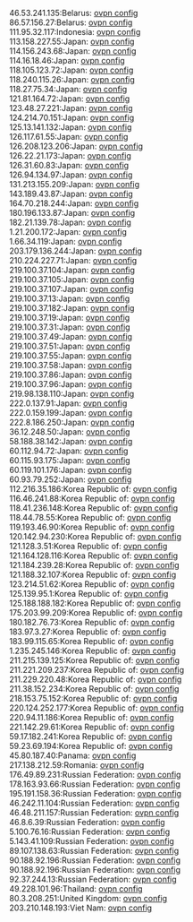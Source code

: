 46.53.241.135:Belarus: [ovpn config](vpn/46_53_241_135.ovpn)  
86.57.156.27:Belarus: [ovpn config](vpn/86_57_156_27.ovpn)  
111.95.32.117:Indonesia: [ovpn config](vpn/111_95_32_117.ovpn)  
113.158.227.55:Japan: [ovpn config](vpn/113_158_227_55.ovpn)  
114.156.243.68:Japan: [ovpn config](vpn/114_156_243_68.ovpn)  
114.16.18.46:Japan: [ovpn config](vpn/114_16_18_46.ovpn)  
118.105.123.72:Japan: [ovpn config](vpn/118_105_123_72.ovpn)  
118.240.115.26:Japan: [ovpn config](vpn/118_240_115_26.ovpn)  
118.27.75.34:Japan: [ovpn config](vpn/118_27_75_34.ovpn)  
121.81.164.72:Japan: [ovpn config](vpn/121_81_164_72.ovpn)  
123.48.27.221:Japan: [ovpn config](vpn/123_48_27_221.ovpn)  
124.214.70.151:Japan: [ovpn config](vpn/124_214_70_151.ovpn)  
125.13.141.132:Japan: [ovpn config](vpn/125_13_141_132.ovpn)  
126.117.61.55:Japan: [ovpn config](vpn/126_117_61_55.ovpn)  
126.208.123.206:Japan: [ovpn config](vpn/126_208_123_206.ovpn)  
126.22.21.173:Japan: [ovpn config](vpn/126_22_21_173.ovpn)  
126.31.60.83:Japan: [ovpn config](vpn/126_31_60_83.ovpn)  
126.94.134.97:Japan: [ovpn config](vpn/126_94_134_97.ovpn)  
131.213.155.209:Japan: [ovpn config](vpn/131_213_155_209.ovpn)  
143.189.43.87:Japan: [ovpn config](vpn/143_189_43_87.ovpn)  
164.70.218.244:Japan: [ovpn config](vpn/164_70_218_244.ovpn)  
180.196.133.87:Japan: [ovpn config](vpn/180_196_133_87.ovpn)  
182.21.139.78:Japan: [ovpn config](vpn/182_21_139_78.ovpn)  
1.21.200.172:Japan: [ovpn config](vpn/1_21_200_172.ovpn)  
1.66.34.119:Japan: [ovpn config](vpn/1_66_34_119.ovpn)  
203.179.136.244:Japan: [ovpn config](vpn/203_179_136_244.ovpn)  
210.224.227.71:Japan: [ovpn config](vpn/210_224_227_71.ovpn)  
219.100.37.104:Japan: [ovpn config](vpn/219_100_37_104.ovpn)  
219.100.37.105:Japan: [ovpn config](vpn/219_100_37_105.ovpn)  
219.100.37.107:Japan: [ovpn config](vpn/219_100_37_107.ovpn)  
219.100.37.13:Japan: [ovpn config](vpn/219_100_37_13.ovpn)  
219.100.37.182:Japan: [ovpn config](vpn/219_100_37_182.ovpn)  
219.100.37.19:Japan: [ovpn config](vpn/219_100_37_19.ovpn)  
219.100.37.31:Japan: [ovpn config](vpn/219_100_37_31.ovpn)  
219.100.37.49:Japan: [ovpn config](vpn/219_100_37_49.ovpn)  
219.100.37.51:Japan: [ovpn config](vpn/219_100_37_51.ovpn)  
219.100.37.55:Japan: [ovpn config](vpn/219_100_37_55.ovpn)  
219.100.37.58:Japan: [ovpn config](vpn/219_100_37_58.ovpn)  
219.100.37.86:Japan: [ovpn config](vpn/219_100_37_86.ovpn)  
219.100.37.96:Japan: [ovpn config](vpn/219_100_37_96.ovpn)  
219.98.138.110:Japan: [ovpn config](vpn/219_98_138_110.ovpn)  
222.0.137.91:Japan: [ovpn config](vpn/222_0_137_91.ovpn)  
222.0.159.199:Japan: [ovpn config](vpn/222_0_159_199.ovpn)  
222.8.186.250:Japan: [ovpn config](vpn/222_8_186_250.ovpn)  
36.12.248.50:Japan: [ovpn config](vpn/36_12_248_50.ovpn)  
58.188.38.142:Japan: [ovpn config](vpn/58_188_38_142.ovpn)  
60.112.94.72:Japan: [ovpn config](vpn/60_112_94_72.ovpn)  
60.115.93.175:Japan: [ovpn config](vpn/60_115_93_175.ovpn)  
60.119.101.176:Japan: [ovpn config](vpn/60_119_101_176.ovpn)  
60.93.79.252:Japan: [ovpn config](vpn/60_93_79_252.ovpn)  
112.216.35.186:Korea Republic of: [ovpn config](vpn/112_216_35_186.ovpn)  
116.46.241.88:Korea Republic of: [ovpn config](vpn/116_46_241_88.ovpn)  
118.41.236.148:Korea Republic of: [ovpn config](vpn/118_41_236_148.ovpn)  
118.44.78.55:Korea Republic of: [ovpn config](vpn/118_44_78_55.ovpn)  
119.193.46.90:Korea Republic of: [ovpn config](vpn/119_193_46_90.ovpn)  
120.142.94.230:Korea Republic of: [ovpn config](vpn/120_142_94_230.ovpn)  
121.128.3.51:Korea Republic of: [ovpn config](vpn/121_128_3_51.ovpn)  
121.164.128.116:Korea Republic of: [ovpn config](vpn/121_164_128_116.ovpn)  
121.184.239.28:Korea Republic of: [ovpn config](vpn/121_184_239_28.ovpn)  
121.188.32.107:Korea Republic of: [ovpn config](vpn/121_188_32_107.ovpn)  
123.214.51.62:Korea Republic of: [ovpn config](vpn/123_214_51_62.ovpn)  
125.139.95.1:Korea Republic of: [ovpn config](vpn/125_139_95_1.ovpn)  
125.188.188.182:Korea Republic of: [ovpn config](vpn/125_188_188_182.ovpn)  
175.203.99.209:Korea Republic of: [ovpn config](vpn/175_203_99_209.ovpn)  
180.182.76.73:Korea Republic of: [ovpn config](vpn/180_182_76_73.ovpn)  
183.97.3.27:Korea Republic of: [ovpn config](vpn/183_97_3_27.ovpn)  
183.99.115.65:Korea Republic of: [ovpn config](vpn/183_99_115_65.ovpn)  
1.235.245.146:Korea Republic of: [ovpn config](vpn/1_235_245_146.ovpn)  
211.215.139.125:Korea Republic of: [ovpn config](vpn/211_215_139_125.ovpn)  
211.221.209.237:Korea Republic of: [ovpn config](vpn/211_221_209_237.ovpn)  
211.229.220.48:Korea Republic of: [ovpn config](vpn/211_229_220_48.ovpn)  
211.38.152.234:Korea Republic of: [ovpn config](vpn/211_38_152_234.ovpn)  
218.153.75.152:Korea Republic of: [ovpn config](vpn/218_153_75_152.ovpn)  
220.124.252.177:Korea Republic of: [ovpn config](vpn/220_124_252_177.ovpn)  
220.94.11.186:Korea Republic of: [ovpn config](vpn/220_94_11_186.ovpn)  
221.142.29.61:Korea Republic of: [ovpn config](vpn/221_142_29_61.ovpn)  
59.17.182.241:Korea Republic of: [ovpn config](vpn/59_17_182_241.ovpn)  
59.23.69.194:Korea Republic of: [ovpn config](vpn/59_23_69_194.ovpn)  
45.80.187.40:Panama: [ovpn config](vpn/45_80_187_40.ovpn)  
217.138.212.59:Romania: [ovpn config](vpn/217_138_212_59.ovpn)  
176.49.89.231:Russian Federation: [ovpn config](vpn/176_49_89_231.ovpn)  
178.163.93.66:Russian Federation: [ovpn config](vpn/178_163_93_66.ovpn)  
195.191.158.36:Russian Federation: [ovpn config](vpn/195_191_158_36.ovpn)  
46.242.11.104:Russian Federation: [ovpn config](vpn/46_242_11_104.ovpn)  
46.48.211.157:Russian Federation: [ovpn config](vpn/46_48_211_157.ovpn)  
46.8.6.39:Russian Federation: [ovpn config](vpn/46_8_6_39.ovpn)  
5.100.76.16:Russian Federation: [ovpn config](vpn/5_100_76_16.ovpn)  
5.143.41.109:Russian Federation: [ovpn config](vpn/5_143_41_109.ovpn)  
89.107.138.63:Russian Federation: [ovpn config](vpn/89_107_138_63.ovpn)  
90.188.92.196:Russian Federation: [ovpn config](vpn/90_188_92_196.ovpn)  
90.188.92.196:Russian Federation: [ovpn config](vpn/90_188_92_196.ovpn)  
92.37.244.13:Russian Federation: [ovpn config](vpn/92_37_244_13.ovpn)  
49.228.101.96:Thailand: [ovpn config](vpn/49_228_101_96.ovpn)  
80.3.208.251:United Kingdom: [ovpn config](vpn/80_3_208_251.ovpn)  
203.210.148.193:Viet Nam: [ovpn config](vpn/203_210_148_193.ovpn)  
